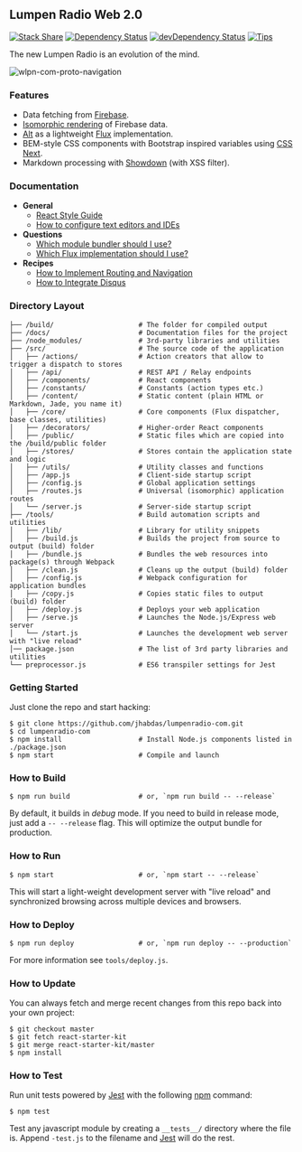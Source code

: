 ## Lumpen Radio Web 2.0

[![Stack Share](http://img.shields.io/badge/tech-stack-0690fa.svg?style=flat)](http://stackshare.io/jhabdas/lumpen-radio-web-2-0)
[![Dependency Status](https://david-dm.org/jhabdas/lumpenradio-com.svg)](https://david-dm.org/jhabdas/lumpenradio-com)
[![devDependency Status](https://david-dm.org/jhabdas/lumpenradio-com/dev-status.svg)](https://david-dm.org/jhabdas/lumpenradio-com#info=devDependencies)
[![Tips](http://img.shields.io/gratipay/jhabdas.svg)](https://gratipay.com/jhabdas)

The new Lumpen Radio is an evolution of the mind.

![wlpn-com-proto-navigation](https://cloud.githubusercontent.com/assets/440298/10523933/98b4cafa-7342-11e5-85da-7e4966aea6a8.gif)

### Features

- Data fetching from [Firebase](https://www.firebase.com/).
- [Isomorphic rendering](http://nerds.airbnb.com/isomorphic-javascript-future-web-apps/) of Firebase data.
- [Alt](http://alt.js.org/) as a lightweight [Flux](http://alt.js.org) implementation.
- BEM-style CSS components with Bootstrap inspired variables using [CSS Next](http://cssnext.io).
- Markdown processing with [Showdown](https://github.com/showdownjs/showdown) (with XSS filter).

### Documentation

  * **General**
    - [React Style Guide](./docs/react-style-guide.md)
    - [How to configure text editors and IDEs](./docs/how-to-configure-text-editors.md)
  * **Questions**
    - [Which module bundler should I use?](https://github.com/kriasoft/react-starter-kit/issues/3)
    - [Which Flux implementation should I use?](https://github.com/kriasoft/react-starter-kit/issues/22)
  * **Recipes**
    - [How to Implement Routing and Navigation](./docs/recipes/how-to-implement-routing.md)
    - [How to Integrate Disqus](./docs/recipes/how-to-integrate-disqus.md)

### Directory Layout

```
├── /build/                     # The folder for compiled output
├── /docs/                      # Documentation files for the project
├── /node_modules/              # 3rd-party libraries and utilities
├── /src/                       # The source code of the application
│   ├── /actions/               # Action creators that allow to trigger a dispatch to stores
│   ├── /api/                   # REST API / Relay endpoints
│   ├── /components/            # React components
│   ├── /constants/             # Constants (action types etc.)
│   ├── /content/               # Static content (plain HTML or Markdown, Jade, you name it)
│   ├── /core/                  # Core components (Flux dispatcher, base classes, utilities)
│   ├── /decorators/            # Higher-order React components
│   ├── /public/                # Static files which are copied into the /build/public folder
│   ├── /stores/                # Stores contain the application state and logic
│   ├── /utils/                 # Utility classes and functions
│   ├── /app.js                 # Client-side startup script
│   ├── /config.js              # Global application settings
│   ├── /routes.js              # Universal (isomorphic) application routes
│   └── /server.js              # Server-side startup script
├── /tools/                     # Build automation scripts and utilities
│   ├── /lib/                   # Library for utility snippets
│   ├── /build.js               # Builds the project from source to output (build) folder
│   ├── /bundle.js              # Bundles the web resources into package(s) through Webpack
│   ├── /clean.js               # Cleans up the output (build) folder
│   ├── /config.js              # Webpack configuration for application bundles
│   ├── /copy.js                # Copies static files to output (build) folder
│   ├── /deploy.js              # Deploys your web application
│   ├── /serve.js               # Launches the Node.js/Express web server
│   └── /start.js               # Launches the development web server with "live reload"
│── package.json                # The list of 3rd party libraries and utilities
└── preprocessor.js             # ES6 transpiler settings for Jest
```

### Getting Started

Just clone the repo and start hacking:

```shell
$ git clone https://github.com/jhabdas/lumpenradio-com.git
$ cd lumpenradio-com
$ npm install                   # Install Node.js components listed in ./package.json
$ npm start                     # Compile and launch
```

### How to Build

```shell
$ npm run build                 # or, `npm run build -- --release`
```

By default, it builds in *debug* mode. If you need to build in release
mode, just add a `-- --release` flag. This will optimize the output bundle for
production.

### How to Run

```shell
$ npm start                     # or, `npm start -- --release`
```

This will start a light-weight development server with "live reload" and
synchronized browsing across multiple devices and browsers.

### How to Deploy

```shell
$ npm run deploy                # or, `npm run deploy -- --production`
```

For more information see `tools/deploy.js`.

### How to Update

You can always fetch and merge recent changes from this repo back into
your own project:

```shell
$ git checkout master
$ git fetch react-starter-kit
$ git merge react-starter-kit/master
$ npm install
```

### How to Test

Run unit tests powered by [Jest](https://facebook.github.io/jest/) with the following
[npm](https://www.npmjs.org/doc/misc/npm-scripts.html) command:

```shell
$ npm test
```

Test any javascript module by creating a `__tests__/` directory where
the file is. Append `-test.js` to the filename and [Jest](https://facebook.github.io/jest/) will do the rest.
